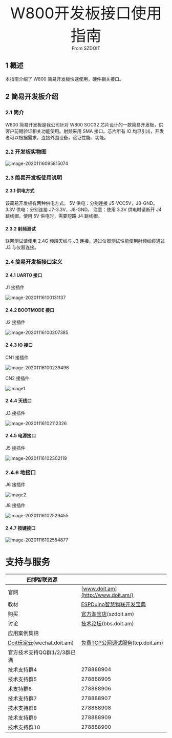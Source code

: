 <center><font size=10> W800开发板接口使用指南 </center></font>
<center> From SZDOIT</center>

## 1 概述

本指南介绍了 W800 简易开发板快速使用，硬件相关接口。

## 2 简易开发板介绍

### 2.1 简介

W800 简易开发板是我公司针对 W800 SOC32 芯片设计的一款简易开发板，供客户前期验证相关功能使用。射频采用 SMA 接口。芯片所有 IO 均已引出，开发者可以根据需求，连接外围设备，验证性能、功能。

### 2.2 开发板实物图

![image-20201116095815074](https://github.com/SmartArduino/zhdocs/raw/master/zhW_Series/W800/Docs/SDK_Develop/W800_Board/image-20201116095815074.png)

### 2.3 简易开发板使用说明

#### 2.3.1 供电方式

该简易开发板有两种供电方式。
5V 供电：分别连接 J5-VCC5V，J8-GND。
3.3V 供电：分别连接 J7-3.3V，J8-GND。
注意：使用 3.3V 供电时请断开 J4 跳线帽，使用 5V 供电时，需要短路 J4 跳线帽。

#### 2.3.2 射频测试

联网测试请使用 2.4G 频段天线与 J3 连接。通过仪器测试性能使用射频线缆通过 J3 与仪器连接。

### 2.4 简易开发板接口定义

#### 2.4.1 UART0 接口

J1 接插件

![image-20201116100131137](https://github.com/SmartArduino/zhdocs/raw/master/zhW_Series/W800/Docs/SDK_Develop/W800_Board/image-20201116100131137.png)

#### 2.4.2 BOOTMODE 接口

J2 接插件

![image-20201116100207385](https://github.com/SmartArduino/zhdocs/raw/master/zhW_Series/W800/Docs/SDK_Develop/W800_Board/image-20201116100207385.png)

#### 2.4.3 IO 接口

CN1 接插件

![image-20201116100239496](https://github.com/SmartArduino/zhdocs/raw/master/zhW_Series/W800/Docs/SDK_Develop/W800_Board/image-20201116100239496.png)

CN2 接插件

![image1](https://github.com/SmartArduino/zhdocs/raw/master/zhW_Series/W800/Docs/SDK_Develop/W800_Board/image1.png)

#### 2.4.4 天线口

J3 接插件

![image-20201116102112326](https://github.com/SmartArduino/zhdocs/raw/master/zhW_Series/W800/Docs/SDK_Develop/W800_Board/image-20201116102112326.png)

#### 2.4.5 电源接口

J5 接插件

![image-20201116102302119](https://github.com/SmartArduino/zhdocs/raw/master/zhW_Series/W800/Docs/SDK_Develop/W800_Board/image-20201116102302119.png)

### 2.4.6 地接口

J6 接插件

![image2](https://github.com/SmartArduino/zhdocs/raw/master/zhW_Series/W800/Docs/SDK_Develop/W800_Board/image2.png)

J8 接插件

![image-20201116102529455](https://github.com/SmartArduino/zhdocs/raw/master/zhW_Series/W800/Docs/SDK_Develop/W800_Board/image-20201116102529455.png)

#### 2.4.7 按键接口

![image-20201116102554877](https://github.com/SmartArduino/zhdocs/raw/master/zhW_Series/W800/Docs/SDK_Develop/W800_Board/image-20201116102554877.png)



# 支持与服务

| 四博智联资源                                        |                                                              |
| --------------------------------------------------- | ------------------------------------------------------------ |
| 官网                                                | [www.doit.am](http://www.doit.am/)                           |
| 教材                                                | [ESPDuino智慧物联开发宝典](https://item.taobao.com/item.htm?spm=a1z10.3-c.w4002-7420449993.9.Bgp1Ll&id=520583000610) |
| 购买                                                | [官方淘宝店](https://szdoit.taobao.com/)(szdoit.am)          |
| 讨论                                                | [技术论坛](http://bbs.doit.am/forum.php)(bbs.doit.am)        |
| 应用案例集锦                                        |                                                              |
| [Doit玩家云](http://wechat.doit.am)(wechat.doit.am) | [免费TCP公网调试服务](http://tcp.doit.am)(tcp.doit.am)       |
| 官方技术支持QQ群1/2/3群已满                         |                                                              |
| 技术支持群4                                         | 278888904                                                    |
| 技术支持群5                                         | 278888905                                                    |
| 术支持群6                                           | 278888906                                                    |
| 技术支持群7                                         | 278888907                                                    |
| 技术支持群8                                         | 278888908                                                    |
| 技术支持群9                                         | 278888909                                                    |
| 技术支持群10                                        | 278888900                                                    |